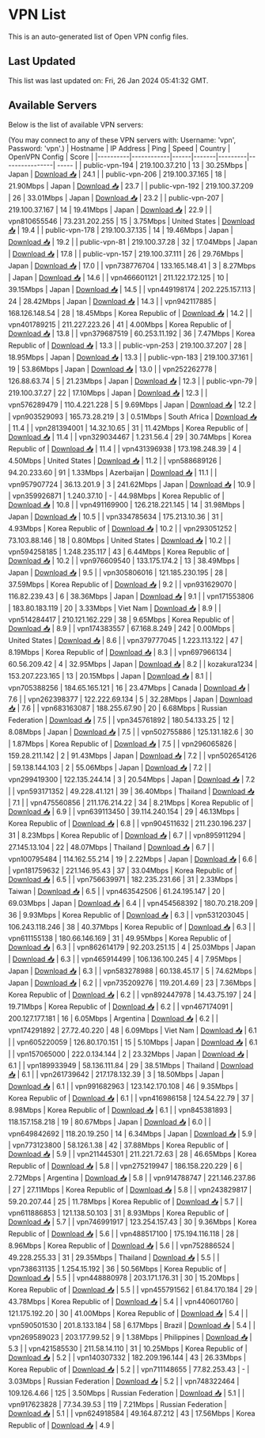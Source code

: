 # VPN List

This is an auto-generated list of Open VPN config files.

## Last Updated

This list was last updated on: Fri, 26 Jan 2024 05:41:32 GMT.

## Available Servers

Below is the list of available VPN servers:

(You may connect to any of these VPN servers with: Username: 'vpn', Password: 'vpn'.)
| Hostname | IP Address | Ping | Speed | Country | OpenVPN Config | Score |
|----------|------------|------|-------|---------|----------------| ----- |
| public-vpn-194 | 219.100.37.210 | 13 | 30.25Mbps | Japan | [Download 📥](./configs/server_0_JP.ovpn) | 24.1 |
| public-vpn-206 | 219.100.37.165 | 18 | 21.90Mbps | Japan | [Download 📥](./configs/server_1_JP.ovpn) | 23.7 |
| public-vpn-192 | 219.100.37.209 | 26 | 33.01Mbps | Japan | [Download 📥](./configs/server_2_JP.ovpn) | 23.2 |
| public-vpn-207 | 219.100.37.167 | 14 | 19.41Mbps | Japan | [Download 📥](./configs/server_3_JP.ovpn) | 22.9 |
| vpn810655546 | 73.231.202.255 | 15 | 3.75Mbps | United States | [Download 📥](./configs/server_4_US.ovpn) | 19.4 |
| public-vpn-178 | 219.100.37.135 | 14 | 19.46Mbps | Japan | [Download 📥](./configs/server_5_JP.ovpn) | 19.2 |
| public-vpn-81 | 219.100.37.28 | 32 | 17.04Mbps | Japan | [Download 📥](./configs/server_6_JP.ovpn) | 17.8 |
| public-vpn-157 | 219.100.37.111 | 26 | 29.76Mbps | Japan | [Download 📥](./configs/server_7_JP.ovpn) | 17.0 |
| vpn738776704 | 133.165.148.41 | 3 | 8.27Mbps | Japan | [Download 📥](./configs/server_8_JP.ovpn) | 14.6 |
| vpn466601121 | 211.122.172.125 | 10 | 39.15Mbps | Japan | [Download 📥](./configs/server_9_JP.ovpn) | 14.5 |
| vpn449198174 | 202.225.157.113 | 24 | 28.42Mbps | Japan | [Download 📥](./configs/server_10_JP.ovpn) | 14.3 |
| vpn942117885 | 168.126.148.54 | 28 | 18.45Mbps | Korea Republic of | [Download 📥](./configs/server_11_KR.ovpn) | 14.2 |
| vpn401789215 | 211.227.223.26 | 41 | 4.00Mbps | Korea Republic of | [Download 📥](./configs/server_12_KR.ovpn) | 13.8 |
| vpn379687519 | 60.253.11.192 | 36 | 7.47Mbps | Korea Republic of | [Download 📥](./configs/server_13_KR.ovpn) | 13.3 |
| public-vpn-253 | 219.100.37.207 | 28 | 18.95Mbps | Japan | [Download 📥](./configs/server_14_JP.ovpn) | 13.3 |
| public-vpn-183 | 219.100.37.161 | 19 | 53.86Mbps | Japan | [Download 📥](./configs/server_15_JP.ovpn) | 13.0 |
| vpn252262778 | 126.88.63.74 | 5 | 21.23Mbps | Japan | [Download 📥](./configs/server_16_JP.ovpn) | 12.3 |
| public-vpn-79 | 219.100.37.27 | 22 | 17.10Mbps | Japan | [Download 📥](./configs/server_17_JP.ovpn) | 12.3 |
| vpn576289479 | 110.4.221.228 | 5 | 9.69Mbps | Japan | [Download 📥](./configs/server_18_JP.ovpn) | 12.2 |
| vpn903529093 | 165.73.28.219 | 3 | 0.51Mbps | South Africa | [Download 📥](./configs/server_19_ZA.ovpn) | 11.4 |
| vpn281394001 | 14.32.10.65 | 31 | 11.42Mbps | Korea Republic of | [Download 📥](./configs/server_20_KR.ovpn) | 11.4 |
| vpn329034467 | 1.231.56.4 | 29 | 30.74Mbps | Korea Republic of | [Download 📥](./configs/server_21_KR.ovpn) | 11.4 |
| vpn431396938 | 173.198.248.39 | 4 | 4.50Mbps | United States | [Download 📥](./configs/server_22_US.ovpn) | 11.2 |
| vpn588689126 | 94.20.233.60 | 91 | 1.33Mbps | Azerbaijan | [Download 📥](./configs/server_23_AZ.ovpn) | 11.1 |
| vpn957907724 | 36.13.201.9 | 3 | 241.62Mbps | Japan | [Download 📥](./configs/server_24_JP.ovpn) | 10.9 |
| vpn359926871 | 1.240.37.10 | - | 44.98Mbps | Korea Republic of | [Download 📥](./configs/server_25_KR.ovpn) | 10.8 |
| vpn491169900 | 126.218.221.145 | 14 | 31.98Mbps | Japan | [Download 📥](./configs/server_26_JP.ovpn) | 10.5 |
| vpn334785634 | 175.213.10.36 | 31 | 4.93Mbps | Korea Republic of | [Download 📥](./configs/server_27_KR.ovpn) | 10.2 |
| vpn293051252 | 73.103.88.146 | 18 | 0.80Mbps | United States | [Download 📥](./configs/server_28_US.ovpn) | 10.2 |
| vpn594258185 | 1.248.235.117 | 43 | 6.44Mbps | Korea Republic of | [Download 📥](./configs/server_29_KR.ovpn) | 10.2 |
| vpn976609540 | 133.175.174.2 | 13 | 38.49Mbps | Japan | [Download 📥](./configs/server_30_JP.ovpn) | 9.5 |
| vpn305806016 | 121.185.230.195 | 28 | 37.59Mbps | Korea Republic of | [Download 📥](./configs/server_31_KR.ovpn) | 9.2 |
| vpn931629070 | 116.82.239.43 | 6 | 38.36Mbps | Japan | [Download 📥](./configs/server_32_JP.ovpn) | 9.1 |
| vpn171553806 | 183.80.183.119 | 20 | 3.33Mbps | Viet Nam | [Download 📥](./configs/server_33_VN.ovpn) | 8.9 |
| vpn514284417 | 210.121.162.229 | 38 | 9.65Mbps | Korea Republic of | [Download 📥](./configs/server_34_KR.ovpn) | 8.9 |
| vpn174383557 | 67.168.8.249 | 242 | 0.00Mbps | United States | [Download 📥](./configs/server_35_US.ovpn) | 8.6 |
| vpn379777045 | 1.223.113.122 | 47 | 8.19Mbps | Korea Republic of | [Download 📥](./configs/server_36_KR.ovpn) | 8.3 |
| vpn697966134 | 60.56.209.42 | 4 | 32.95Mbps | Japan | [Download 📥](./configs/server_37_JP.ovpn) | 8.2 |
| kozakura1234 | 153.207.223.165 | 13 | 20.15Mbps | Japan | [Download 📥](./configs/server_38_JP.ovpn) | 8.1 |
| vpn705388256 | 184.65.165.121 | 16 | 23.47Mbps | Canada | [Download 📥](./configs/server_39_CA.ovpn) | 7.6 |
| vpn262398377 | 122.222.69.134 | 5 | 32.28Mbps | Japan | [Download 📥](./configs/server_40_JP.ovpn) | 7.6 |
| vpn683163087 | 188.255.67.90 | 20 | 6.68Mbps | Russian Federation | [Download 📥](./configs/server_41_RU.ovpn) | 7.5 |
| vpn345761892 | 180.54.133.25 | 12 | 8.08Mbps | Japan | [Download 📥](./configs/server_42_JP.ovpn) | 7.5 |
| vpn502755886 | 125.131.182.6 | 30 | 1.87Mbps | Korea Republic of | [Download 📥](./configs/server_43_KR.ovpn) | 7.5 |
| vpn296065826 | 159.28.211.142 | 2 | 91.43Mbps | Japan | [Download 📥](./configs/server_44_JP.ovpn) | 7.2 |
| vpn502654126 | 59.138.144.103 | 2 | 55.06Mbps | Japan | [Download 📥](./configs/server_45_JP.ovpn) | 7.2 |
| vpn299419300 | 122.135.244.14 | 3 | 20.54Mbps | Japan | [Download 📥](./configs/server_46_JP.ovpn) | 7.2 |
| vpn593171352 | 49.228.41.121 | 39 | 36.40Mbps | Thailand | [Download 📥](./configs/server_47_TH.ovpn) | 7.1 |
| vpn475560856 | 211.176.214.22 | 34 | 8.21Mbps | Korea Republic of | [Download 📥](./configs/server_48_KR.ovpn) | 6.9 |
| vpn639113450 | 39.114.240.154 | 29 | 46.13Mbps | Korea Republic of | [Download 📥](./configs/server_49_KR.ovpn) | 6.8 |
| vpn904511632 | 211.230.196.237 | 31 | 8.23Mbps | Korea Republic of | [Download 📥](./configs/server_50_KR.ovpn) | 6.7 |
| vpn895911294 | 27.145.13.104 | 22 | 48.07Mbps | Thailand | [Download 📥](./configs/server_51_TH.ovpn) | 6.7 |
| vpn100795484 | 114.162.55.214 | 19 | 2.22Mbps | Japan | [Download 📥](./configs/server_52_JP.ovpn) | 6.6 |
| vpn181759632 | 221.146.95.43 | 37 | 33.04Mbps | Korea Republic of | [Download 📥](./configs/server_53_KR.ovpn) | 6.5 |
| vpn756639971 | 182.235.231.66 | 31 | 2.33Mbps | Taiwan | [Download 📥](./configs/server_54_TW.ovpn) | 6.5 |
| vpn463542506 | 61.24.195.147 | 20 | 69.03Mbps | Japan | [Download 📥](./configs/server_55_JP.ovpn) | 6.4 |
| vpn454568392 | 180.70.218.209 | 36 | 9.93Mbps | Korea Republic of | [Download 📥](./configs/server_56_KR.ovpn) | 6.3 |
| vpn531203045 | 106.243.118.246 | 38 | 40.37Mbps | Korea Republic of | [Download 📥](./configs/server_57_KR.ovpn) | 6.3 |
| vpn611155138 | 180.66.146.169 | 31 | 49.95Mbps | Korea Republic of | [Download 📥](./configs/server_58_KR.ovpn) | 6.3 |
| vpn862614179 | 92.203.251.15 | 4 | 25.03Mbps | Japan | [Download 📥](./configs/server_59_JP.ovpn) | 6.3 |
| vpn465914499 | 106.136.100.245 | 4 | 7.95Mbps | Japan | [Download 📥](./configs/server_60_JP.ovpn) | 6.3 |
| vpn583278988 | 60.138.45.17 | 5 | 74.62Mbps | Japan | [Download 📥](./configs/server_61_JP.ovpn) | 6.2 |
| vpn735209276 | 119.201.4.69 | 23 | 7.36Mbps | Korea Republic of | [Download 📥](./configs/server_62_KR.ovpn) | 6.2 |
| vpn892447978 | 14.43.75.197 | 24 | 19.71Mbps | Korea Republic of | [Download 📥](./configs/server_63_KR.ovpn) | 6.2 |
| vpn467174091 | 200.127.177.181 | 16 | 6.05Mbps | Argentina | [Download 📥](./configs/server_64_AR.ovpn) | 6.2 |
| vpn174291892 | 27.72.40.220 | 48 | 6.09Mbps | Viet Nam | [Download 📥](./configs/server_65_VN.ovpn) | 6.1 |
| vpn605220059 | 126.80.170.151 | 15 | 5.10Mbps | Japan | [Download 📥](./configs/server_66_JP.ovpn) | 6.1 |
| vpn157065000 | 222.0.134.144 | 2 | 23.32Mbps | Japan | [Download 📥](./configs/server_67_JP.ovpn) | 6.1 |
| vpn189933949 | 58.136.111.84 | 29 | 38.51Mbps | Thailand | [Download 📥](./configs/server_68_TH.ovpn) | 6.1 |
| vpn261739642 | 217.178.132.39 | 3 | 18.50Mbps | Japan | [Download 📥](./configs/server_69_JP.ovpn) | 6.1 |
| vpn991682963 | 123.142.170.108 | 46 | 9.35Mbps | Korea Republic of | [Download 📥](./configs/server_70_KR.ovpn) | 6.1 |
| vpn416986158 | 124.54.22.79 | 37 | 8.98Mbps | Korea Republic of | [Download 📥](./configs/server_71_KR.ovpn) | 6.1 |
| vpn845381893 | 118.157.158.218 | 19 | 80.67Mbps | Japan | [Download 📥](./configs/server_72_JP.ovpn) | 6.0 |
| vpn649842692 | 118.20.19.250 | 14 | 6.34Mbps | Japan | [Download 📥](./configs/server_73_JP.ovpn) | 5.9 |
| vpn773123800 | 58.126.1.38 | 42 | 37.88Mbps | Korea Republic of | [Download 📥](./configs/server_74_KR.ovpn) | 5.9 |
| vpn211445301 | 211.221.72.63 | 28 | 46.65Mbps | Korea Republic of | [Download 📥](./configs/server_75_KR.ovpn) | 5.8 |
| vpn275219947 | 186.158.220.229 | 6 | 2.72Mbps | Argentina | [Download 📥](./configs/server_76_AR.ovpn) | 5.8 |
| vpn914788747 | 221.146.237.86 | 27 | 27.11Mbps | Korea Republic of | [Download 📥](./configs/server_77_KR.ovpn) | 5.8 |
| vpn243829817 | 59.20.207.44 | 25 | 11.78Mbps | Korea Republic of | [Download 📥](./configs/server_78_KR.ovpn) | 5.7 |
| vpn611886853 | 121.138.50.103 | 31 | 8.93Mbps | Korea Republic of | [Download 📥](./configs/server_79_KR.ovpn) | 5.7 |
| vpn746991917 | 123.254.157.43 | 30 | 9.36Mbps | Korea Republic of | [Download 📥](./configs/server_80_KR.ovpn) | 5.6 |
| vpn488517100 | 175.194.116.118 | 28 | 8.96Mbps | Korea Republic of | [Download 📥](./configs/server_81_KR.ovpn) | 5.6 |
| vpn752886524 | 49.228.255.33 | 31 | 29.35Mbps | Thailand | [Download 📥](./configs/server_82_TH.ovpn) | 5.5 |
| vpn738631135 | 1.254.15.192 | 36 | 50.56Mbps | Korea Republic of | [Download 📥](./configs/server_83_KR.ovpn) | 5.5 |
| vpn448880978 | 203.171.176.31 | 30 | 15.20Mbps | Korea Republic of | [Download 📥](./configs/server_84_KR.ovpn) | 5.5 |
| vpn455791562 | 61.84.170.184 | 29 | 43.78Mbps | Korea Republic of | [Download 📥](./configs/server_85_KR.ovpn) | 5.4 |
| vpn440601760 | 121.175.192.20 | 30 | 41.00Mbps | Korea Republic of | [Download 📥](./configs/server_86_KR.ovpn) | 5.4 |
| vpn590501530 | 201.8.133.184 | 58 | 6.17Mbps | Brazil | [Download 📥](./configs/server_87_BR.ovpn) | 5.4 |
| vpn269589023 | 203.177.99.52 | 9 | 1.38Mbps | Philippines | [Download 📥](./configs/server_88_PH.ovpn) | 5.3 |
| vpn421585530 | 211.58.14.110 | 31 | 10.25Mbps | Korea Republic of | [Download 📥](./configs/server_89_KR.ovpn) | 5.2 |
| vpn140307332 | 182.209.196.144 | 43 | 26.33Mbps | Korea Republic of | [Download 📥](./configs/server_90_KR.ovpn) | 5.2 |
| vpn711148655 | 77.82.253.43 | - | 3.03Mbps | Russian Federation | [Download 📥](./configs/server_91_RU.ovpn) | 5.2 |
| vpn748322464 | 109.126.4.66 | 125 | 3.50Mbps | Russian Federation | [Download 📥](./configs/server_92_RU.ovpn) | 5.1 |
| vpn917623828 | 77.34.39.53 | 119 | 7.21Mbps | Russian Federation | [Download 📥](./configs/server_93_RU.ovpn) | 5.1 |
| vpn624918584 | 49.164.87.212 | 43 | 17.56Mbps | Korea Republic of | [Download 📥](./configs/server_94_KR.ovpn) | 4.9 |
